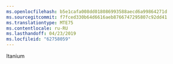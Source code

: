 ```yaml
---
ms.openlocfilehash: b5e1cafa008dd018086993588aecd6a99864271d
ms.sourcegitcommit: f7fced330b64d6616aeb8766747295807c92dd41
ms.translationtype: MTE75
ms.contentlocale: ru-RU
ms.lasthandoff: 04/23/2019
ms.locfileid: "62758059"
---
```

 Itanium 